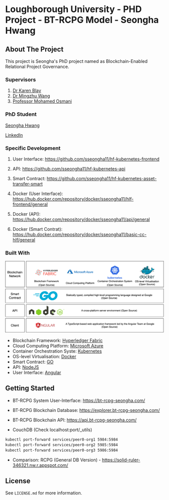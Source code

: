 # Loughborough University - PHD Project - BT-RCPG Model - Seongha Hwang

## About The Project

This project is Seongha's PhD project named as Blockchain-Enabled Relational Project Governance.

### Supervisors

1. [Dr Karen Blay](https://www.lboro.ac.uk/departments/abce/staff/karen-blay/)
2. [Dr Mingzhu Wang](https://www.lboro.ac.uk/departments/abce/staff/mingzhu-wang/)
3. [Professor Mohamed Osmani](https://www.lboro.ac.uk/departments/abce/staff/mohamed-osmani/)

### PhD Student

[Seongha Hwang](https://www.lboro.ac.uk/departments/abce/staff/seongha-hwang/)

[LinkedIn](https://uk.linkedin.com/in/seongha-hwang-a478a068)

### Specific Development
1. User Interface: https://github.com/sseongha11/hf-kubernetes-frontend
2. API: https://github.com/sseongha11/hf-kubernetes-api
3. Smart Contract: https://github.com/sseongha11/hf-kubernetes-asset-transfer-smart

4. Docker (User Interface): https://hub.docker.com/repository/docker/sseongha11/hlf-frontend/general
5. Docker (API): https://hub.docker.com/repository/docker/sseongha11/api/general
6. Docker (Smart Contrat): https://hub.docker.com/repository/docker/sseongha11/basic-cc-hlf/general


### Built With

![tech-stack](images/tech-stacks.png)


* Blockchain Framework: [Hyperledger Fabric](https://hyperledger-fabric.readthedocs.io/en/latest/)
* Cloud Computing Platform: [Microsoft Azure](https://azure.microsoft.com/en-gb)
* Container Orchestration Syste: [Kubernetes](https://kubernetes.io/) 
* OS-level Virtualisation: [Docker](https://www.docker.com/)
* Smart Contract: [GO](https://go.dev/)
* API: [NodeJS](https://nodejs.org/en)
* User Interface: [Angular](https://angular.io/)


## Getting Started
- BT-RCPG System User-Interface: https://bt-rcpg-seongha.com/

- BT-RCPG Blockchain Database: https://explorer.bt-rcpg-seongha.com/

- BT-RCPG Blockchain API: https://api.bt-rcpg-seongha.com/


- CouchDB (Check localhost:port/_utils)
```sh
kubectl port-forward services/peer0-org1 5984:5984
kubectl port-forward services/peer0-org2 5985:5984
kubectl port-forward services/peer0-org3 5986:5984
```

- Comparison: RCPG (General DB Version) - https://solid-ruler-346321.nw.r.appspot.com/

## License

See `LICENSE.md` for more information.

